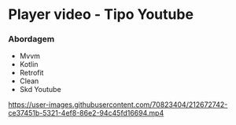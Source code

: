 # Player video - Tipo Youtube
<H3>Abordagem</H3>
<ul>
  <li>Mvvm </li>
  <li>Kotlin </li>
  <li>Retrofit </li>
  <li>Clean </li>
  <li>Skd Youtube </li>
</ul>




https://user-images.githubusercontent.com/70823404/212672742-ce37451b-5321-4ef8-86e2-94c45fd16694.mp4

